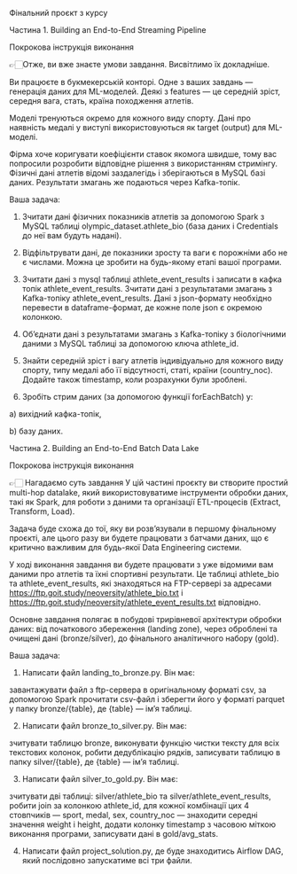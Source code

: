 Фінальний проєкт з курсу





﻿Частина 1. Building an End-to-End Streaming Pipeline



Покрокова інструкція виконання

 👉🏻Отже, ви вже знаєте умови завдання. Висвітлимо їх докладніше.


Ви працюєте в букмекерській конторі. Одне з ваших завдань — генерація даних для ML-моделей. Деякі з features — це середній зріст, середня вага, стать, країна походження атлетів.

Моделі тренуються окремо для кожного виду спорту. Дані про наявність медалі у виступі використовуються як target (output) для ML-моделі.

Фірма хоче коригувати коефіцієнти ставок якомога швидше, тому вас попросили розробити відповідне рішення з використанням стримінгу. Фізичні дані атлетів відомі заздалегідь і зберігаються в MySQL базі даних. Результати змагань же подаються через Kafka-топік.



Ваша задача:

1. Зчитати дані фізичних показників атлетів за допомогою Spark з MySQL таблиці olympic_dataset.athlete_bio (база даних і Credentials до неї вам будуть надані).



2. Відфільтрувати дані, де показники зросту та ваги є порожніми або не є числами. Можна це зробити на будь-якому етапі вашої програми.



3. Зчитати дані з mysql таблиці athlete_event_results і записати в кафка топік athlete_event_results. Зчитати дані з результатами змагань з Kafka-топіку athlete_event_results. Дані з json-формату необхідно перевести в dataframe-формат, де кожне поле json є окремою колонкою.



4. Об’єднати дані з результатами змагань з Kafka-топіку з біологічними даними з MySQL таблиці за допомогою ключа athlete_id.





5. Знайти середній зріст і вагу атлетів індивідуально для кожного виду спорту, типу медалі або її відсутності, статі, країни (country_noc). Додайте також timestamp, коли розрахунки були зроблені.



6. Зробіть стрим даних (за допомогою функції forEachBatch) у:

а) вихідний кафка-топік,

b) базу даних.

Частина 2. Building an End-to-End Batch Data Lake



Покрокова інструкція виконання

👉🏻 Нагадаємо суть завдання
У цій частині проєкту ви створите простий multi-hop datalake, який використовуватиме інструменти обробки даних, такі як Spark, для роботи з даними та організації ETL-процесів (Extract, Transform, Load).

Задача буде схожа до тої, яку ви розв’язували в першому фінальному проєкті, але цього разу ви будете працювати з батчами даних, що є критично важливим для будь-якої Data Engineering системи.

У ході виконання завдання ви будете працювати з уже відомими вам даними про атлетів та їхні спортивні результати. Це таблиці athlete_bio та athlete_event_results, які знаходяться на FTP-сервері за адресами https://ftp.goit.study/neoversity/athlete_bio.txt і https://ftp.goit.study/neoversity/athlete_event_results.txt відповідно.

Основне завдання полягає в побудові трирівневої архітектури обробки даних: від початкового збереження (landing zone), через оброблені та очищені дані (bronze/silver), до фінального аналітичного набору (gold).



Ваша задача:



1. Написати файл landing_to_bronze.py. Він має:

завантажувати файл з ftp-сервера в оригінальному форматі csv,
за допомогою Spark прочитати csv-файл і зберегти його у форматі parquet у папку bronze/{table}, де {table} — ім’я таблиці.


2. Написати файл bronze_to_silver.py. Він має:

зчитувати таблицю bronze,
виконувати функцію чистки тексту для всіх текстових колонок,
робити дедублікацію рядків,
записувати таблицю в папку silver/{table}, де {table} — ім’я таблиці.


3. Написати файл silver_to_gold.py. Він має:

зчитувати дві таблиці: silver/athlete_bio та silver/athlete_event_results,
робити join за колонкою athlete_id,
для кожної комбінації цих 4 стовпчиків — sport, medal, sex, country_noc — знаходити середні значення weight і height,
додати колонку timestamp з часовою міткою виконання програми,
записувати дані в gold/avg_stats.


4. Написати файл project_solution.py, де буде знаходитись Airflow DAG, який послідовно запускатиме всі три файли.

